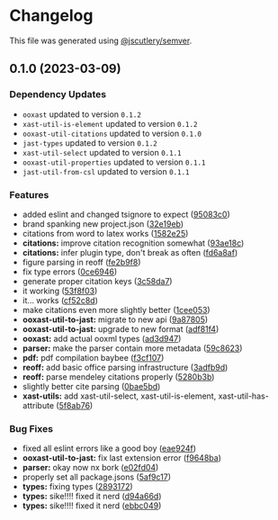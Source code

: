 # Changelog

This file was generated using [@jscutlery/semver](https://github.com/jscutlery/semver).

## 0.1.0 (2023-03-09)

### Dependency Updates

* `ooxast` updated to version `0.1.2`
* `xast-util-is-element` updated to version `0.1.2`
* `ooxast-util-citations` updated to version `0.1.0`
* `jast-types` updated to version `0.1.2`
* `xast-util-select` updated to version `0.1.1`
* `ooxast-util-properties` updated to version `0.1.1`
* `jast-util-from-csl` updated to version `0.1.1`

### Features

* added eslint and changed tsignore to expect ([95083c0](https://github.com/TrialAndErrorOrg/parsers/commit/95083c07fc19aeb3a4dc2fa0ecbb2597a86c11fa))
* brand spanking new project.json ([32e19eb](https://github.com/TrialAndErrorOrg/parsers/commit/32e19ebf3f71c80336f637297d8f4db274d098bf))
* citations from word to latex works ([1582e25](https://github.com/TrialAndErrorOrg/parsers/commit/1582e2553843505e3ddc2355676e0702418bbfdc))
* **citations:** improve citation recognition somewhat ([93ae18c](https://github.com/TrialAndErrorOrg/parsers/commit/93ae18c42a4bd3e2072c4fb0ffcb350d4fb9c4d2))
* **citations:** infer plugin type, don't break as often ([fd6a8af](https://github.com/TrialAndErrorOrg/parsers/commit/fd6a8af17f5900025cb2c23f3626113e617ba6bb))
* figure parsing in reoff ([fe2b9f8](https://github.com/TrialAndErrorOrg/parsers/commit/fe2b9f8e9eb1fb2421e3272dcc60fe2b871f2392))
* fix type errors ([0ce6946](https://github.com/TrialAndErrorOrg/parsers/commit/0ce6946f228d735dfea5177a941fa23dca474405))
* generate proper citation keys ([3c58da7](https://github.com/TrialAndErrorOrg/parsers/commit/3c58da7e0ac7f10e1ec1da5cecc4676641448a8b))
* it working ([53f8f03](https://github.com/TrialAndErrorOrg/parsers/commit/53f8f038f89a6e64a64600b3e6cb8deb1717cda7))
* it... works ([cf52c8d](https://github.com/TrialAndErrorOrg/parsers/commit/cf52c8d4e0e45a1364ad7be39ca535593835c3ff))
* make citations even more slightly better ([1cee053](https://github.com/TrialAndErrorOrg/parsers/commit/1cee053a5701a0962b91253712c56f5f9c4ca613))
* **ooxast-util-to-jast:** migrate to new api ([9a87805](https://github.com/TrialAndErrorOrg/parsers/commit/9a87805bc8388b16a7ebe41ecff2af8960723ce0))
* **ooxast-util-to-jast:** upgrade to new format ([adf81f4](https://github.com/TrialAndErrorOrg/parsers/commit/adf81f428c21339cbd447ce4930b04ba9b8c553d))
* **ooxast:** add actual ooxml types ([ad3d947](https://github.com/TrialAndErrorOrg/parsers/commit/ad3d9473fac066d0125316360ce759e3b57e4202))
* **parser:** make the parser contain more metadata ([59c8623](https://github.com/TrialAndErrorOrg/parsers/commit/59c8623885f0330e9c945306e09214b5fb378d5b))
* **pdf:** pdf compilation baybee ([f3cf107](https://github.com/TrialAndErrorOrg/parsers/commit/f3cf107193e3e015da3dc950736aa38e5803b5cd))
* **reoff:** add basic office parsing infrastructure ([3adfb9d](https://github.com/TrialAndErrorOrg/parsers/commit/3adfb9d1b44fe4e6f79a41ae5269c43ddbdfd5c2))
* **reoff:** parse mendeley citations properly ([5280b3b](https://github.com/TrialAndErrorOrg/parsers/commit/5280b3bd1ee0fd58c5ce3672b76d6fd7b83659d7))
* slightly better cite parsing ([0bae5bd](https://github.com/TrialAndErrorOrg/parsers/commit/0bae5bd703c1250c6e6f4fcc73c6c9e8635e0494))
* **xast-utils:** add xast-util-select, xast-util-is-element, xast-util-has-attribute ([5f8ab76](https://github.com/TrialAndErrorOrg/parsers/commit/5f8ab764a09da5debb4200ac3a996ced2ca2bbf4))


### Bug Fixes

* fixed all eslint errors like a good boy ([eae924f](https://github.com/TrialAndErrorOrg/parsers/commit/eae924fdc4e9741cc455696daf63754eb5a2481b))
* **ooxast-util-to-jast:** fix last extension error ([f9648ba](https://github.com/TrialAndErrorOrg/parsers/commit/f9648ba9947a78a2dc6362f94707fa49f641c488))
* **parser:** okay now nx bork ([e02fd04](https://github.com/TrialAndErrorOrg/parsers/commit/e02fd0412196e36a7e8f39a4e5cb3664ce2f3305))
* properly set all package.jsons ([5af9c17](https://github.com/TrialAndErrorOrg/parsers/commit/5af9c177be9910511844c481ca59cfcc7bd9b0f6))
* **types:** fixing types ([2893172](https://github.com/TrialAndErrorOrg/parsers/commit/2893172ccf37ad1d12a35fea3ef61700bd24dafb))
* **types:** sike!!!! fixed it nerd ([d94a66d](https://github.com/TrialAndErrorOrg/parsers/commit/d94a66d8dc3c152fcf6ab8a56251b52c6cbb85f7))
* **types:** sike!!!! fixed it nerd ([ebbc049](https://github.com/TrialAndErrorOrg/parsers/commit/ebbc049955437627872653b6cfda120f485bc4ab))
